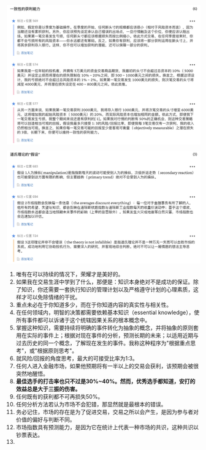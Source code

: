 ![](img/一致性的获利能力.jpeg)

![](img/道氏理论.jpeg)

1. 唯有在可以持续的情况下，荣耀才是美好的。
1. 如果我在交易生涯中学到了什么，那便是：知识本身绝对不是成功的保证。除了知识，你还需要一套执行知识的管理计划以及严格遵守计划的心理素质，这样才可以免除情绪的干扰。
1. 重点未必在于你知道多少，而在于你知道内容的真实性与相关性。
1. 在任何领域内，明智的决策都需要依赖基本知识（essential knowledge），使所有事件都可以诉诸于这个统辖因果关系的根本概念中。
1. 掌握这种知识，需要持续将明确的事件转化为抽象的概念，并将抽象的原则套用在实际的事件上；根据对现在事件的分析，预测长期的未来；以适用近期与过去历史的同一个概念，了解现在发生的事件。我称这种程序为"根据重点思考"，或"根据原则思考"。
1. 就风险/回报的角度思考，最大的可接受比率为1:3。
1. 任何人进入金融市场，如果他预期将有一半以上的交易会获利，该预期会被很突然地醒悟。
1. **最佳选手的打击率也只不过是30%~40%。然而，优秀选手都知道，安打的效益总是大于三振的伤害。**
1. 任何既有的获利都不可再损失50%。
1. 任何分析方法若认为市场不会犯错，那显然就是最根本的错误。
1. 务必记住，市场的存在是为了促进交易，交易之所以会产生，是因为参与者对价值的偏好与判断不同。
1. 市场指数具有预测能力，是因为它在统计上代表一种市场的共识，这种共识以钞票表达。
1. 
